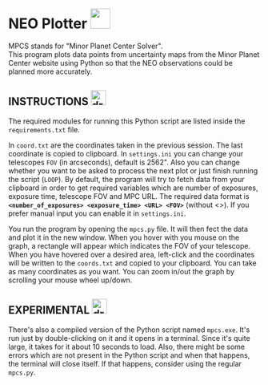 # NEO Plotter&nbsp;<img src="https://cdn-icons-png.flaticon.com/512/1734/1734190.png" width="40">

MPCS stands for "Minor Planet Center Solver".<br>
This program plots data points from uncertainty maps from the Minor Planet Center website using Python so that the NEO observations could be planned more accurately.

<h2>INSTRUCTIONS&nbsp;<img src="https://cdn-icons-png.flaticon.com/512/5639/5639230.png" alt="drawing" width="30"/></h2>

The required modules for running this Python script are listed inside the `requirements.txt` file.

In `coord.txt` are the coordinates taken in the previous session. The last coordinate is copied to clipboard.
In `settings.ini` you can change your telescopes `FOV` (in arcseconds), default is 2562". Also you can change whether you want to be asked to process the next plot or just finish running the script (`LOOP`).
By default, the program will try to fetch data from your clipboard in order to get required variables which are number of exposures, exposure time, telescope FOV and MPC URL. The required data format is **`<number_of_exposures> <exposure_time> <URL> <FOV>`** (without <>).
If you prefer manual input you can enable it in `settings.ini`.

You run the program by opening the `mpcs.py` file. It will then fect the data and plot it in the new window.
When you hover with you mouse on the graph, a rectangle will appear which indicates the FOV of your telescope. When you have hovered over a desired area, left-click and the coordinates will be written to the `coords.txt` and copied to your clipboard. You can take as many coordinates as you want.
You can zoom in/out the graph by scrolling your mouse wheel up/down.

<h2>EXPERIMENTAL&nbsp;<img src="https://cdn-icons-png.flaticon.com/512/995/995344.png" alt="drawing2" width="30"></h2>

There's also a compiled version of the Python script named `mpcs.exe`. It's run just by double-clicking on it and it opens in a terminal. Since it's quite large, it takes for it about 10 seconds to load. Also, there might be some errors which are not present in the Python script and when that happens, the terminal will close itself. If that happens, consider using the regular `mpcs.py`.
